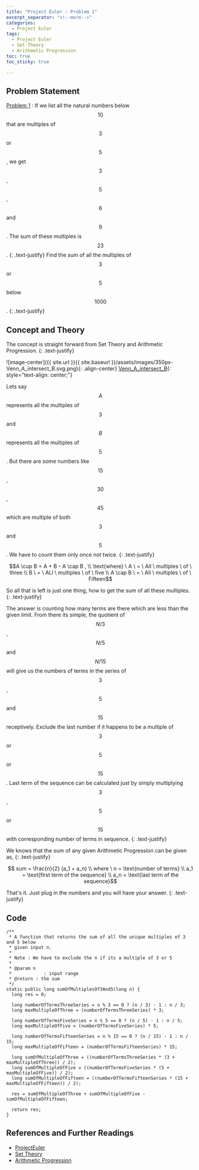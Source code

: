 ```yaml
---
title: "Project Euler : Problem 1"
excerpt_separator: "<!--more-->"
categories:
  - Project Euler
tags:
  - Project Euler
  - Set Theory
  - Arithmetic Progression
toc: true
toc_sticky: true

---
```


## Problem Statement
[Problem 1](https://projecteuler.net/problem=1) : If we list all the natural numbers below $$10$$ that are multiples of $$3$$ or $$5$$, we get $$3$$, $$5$$, $$6$$ and $$9$$. The sum of these multiples is $$23$$.
{: .text-justify}
Find the sum of all the multiples of $$3$$ or $$5$$ below $$1000$$.
{: .text-justify}

## Concept and Theory
The concept is straight forward from Set Theory and Arithmetic Progression.
{: .text-justify}

![image-center]({{ site.url }}{{ site.baseurl }}/assets/images/350px-Venn_A_intersect_B.svg.png){: .align-center}
[Venn_A_intersect_B](https://en.wikipedia.org/wiki/Set_theory#/media/File:Venn_A_intersect_B.svg){: style="text-align: center;"}

Lets say $$A$$ represents all the multiples of $$3$$ and $$B$$ represents all the multiples of $$5$$. But there are some numbers like $$15$$, $$30$$, $$45$$ which are multiple of both $$3$$ and $$5$$. We have to count them only once not twice.
{: .text-justify}

$$A \cup B = A + B - A \cap B , \\
\text{where} \ A \ = \ All \ multiples \ of \ three \\
B \ = \ ALl \ multiples \ of \ five \\
A \cap B \ = \ All \ multiples \ of \ Fifteen$$

So all that is left is just one thing, how to get the sum of all these multiples.
{: .text-justify}

The answer is counting how many terms are there which are less than the given limit. From there its simple, the quotient of $$N/3$$, $$N/5$$ and $$N/15$$ will give us the numbers of terms in the series of $$3$$, $$5$$ and $$15$$ receptively. Exclude the last number if it happens to be a multiple of $$3$$ or $$5$$ or $$15$$. Last term of the sequence can be calculated just by simply multiplying $$3$$, $$5$$ or $$15$$ with corresponding number of terms in sequence.
{: .text-justify}

We knows that the sum of any given Arithmetic Progression can be given as,
{: .text-justify}

$$ sum = \frac{n}{2} (a_1 + a_n) \\
where \ n = \text{number of terms} \\
a_1 = \text{first term of the sequence} \\
a_n = \text{last term of the sequence}$$

That's it. Just plug in the numbers and you will have your answer.
{: .text-justify}

## Code

```
/**
 * A function that returns the sum of all the unique multiples of 3 and 5 below
 * given input n.
 *
 * Note : We have to exclude the n if its a multiple of 3 or 5
 *
 * @param n
 *            : input range
 * @return : the sum
 */
static public long sumOfMultiplesOf3And5(long n) {
  long res = 0;

  long numberOfTermsThreeSeries = n % 3 == 0 ? (n / 3) - 1 : n / 3;
  long maxMultipleOfThree = (numberOfTermsThreeSeries) * 3;

  long numberOfTermsFiveSeries = n % 5 == 0 ? (n / 5) - 1 : n / 5;
  long maxMultipleOfFive = (numberOfTermsFiveSeries) * 5;

  long numberOfTermsFifteenSeries = n % 15 == 0 ? (n / 15) - 1 : n / 15;
  long maxMultipleOfFifteen = (numberOfTermsFifteenSeries) * 15;

  long sumOfMultipleOfThree = ((numberOfTermsThreeSeries * (3 + maxMultipleOfThree)) / 2);
  long sumOfMultipleOfFive = ((numberOfTermsFiveSeries * (5 + maxMultipleOfFive)) / 2);
  long sumOfMultipleOfFifteen = ((numberOfTermsFifteenSeries * (15 + maxMultipleOfFifteen)) / 2);

  res = sumOfMultipleOfThree + sumOfMultipleOfFive - sumOfMultipleOfFifteen;

  return res;
}
```

## References and Further Readings
* [ProjectEuler](https://projecteuler.net)
* [Set Theory](https://en.wikipedia.org/wiki/Set_theory)
* [Arithmetic Progression](https://en.wikipedia.org/wiki/Arithmetic_progression)
